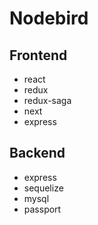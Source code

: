 # Nodebird

## Frontend

- react
- redux
- redux-saga
- next
- express

## Backend

- express
- sequelize
- mysql
- passport
